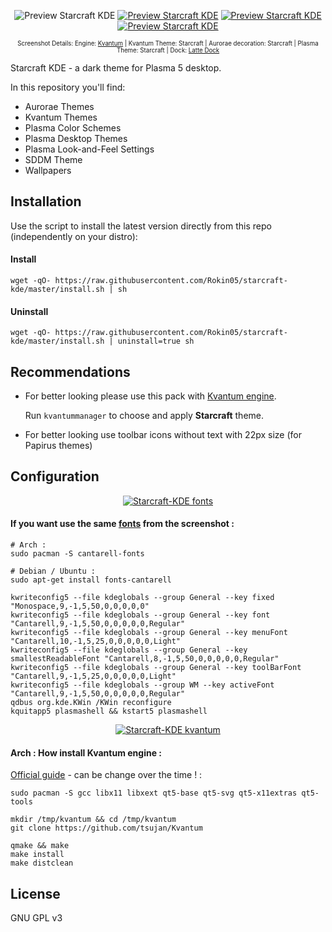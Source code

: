  
<p align="center">
  <img src="https://raw.githubusercontent.com/Rokin05/starcraft-kde/master/INFO/screenshots/preview.1.png" alt="Preview Starcraft KDE"/>
  <a href="https://raw.githubusercontent.com/Rokin05/starcraft-kde/master/INFO/screenshots/preview.2.png"><img src="https://raw.githubusercontent.com/Rokin05/starcraft-kde/master/INFO/screenshots/thumbs/mini.preview.2.png" alt="Preview Starcraft KDE"/></a> <a href="https://raw.githubusercontent.com/Rokin05/starcraft-kde/master/INFO/screenshots/preview.3.png"><img src="https://raw.githubusercontent.com/Rokin05/starcraft-kde/master/INFO/screenshots/thumbs/mini.preview.3.png" alt="Preview Starcraft KDE"/></a> <a href="https://github.com/Rokin05/starcraft-kde/tree/master/wallpapers/Starcraft/contents/images"><img src="https://raw.githubusercontent.com/Rokin05/starcraft-kde/master/INFO/screenshots/thumbs/mini.preview.4.png" alt="Preview Starcraft KDE"/></a>
</p><p align="center">
  <sup><sub>Screenshot Details: Engine: <a href="https://github.com/tsujan/Kvantum/tree/master/Kvantum">Kvantum</a> | Kvantum Theme: Starcraft | Aurorae decoration: Starcraft | Plasma Theme: Starcraft | Dock: <a href="https://github.com/psifidotos/Latte-Dock">Latte Dock</a></sub></sup></p>

Starcraft KDE - a dark theme for Plasma 5 desktop.

In this repository you'll find:

- Aurorae Themes
- Kvantum Themes
- Plasma Color Schemes
- Plasma Desktop Themes
- Plasma Look-and-Feel Settings
- SDDM Theme
- Wallpapers

## Installation

Use the script to install the latest version directly from this repo (independently on your distro):

#### Install

```
wget -qO- https://raw.githubusercontent.com/Rokin05/starcraft-kde/master/install.sh | sh
```


#### Uninstall

```
wget -qO- https://raw.githubusercontent.com/Rokin05/starcraft-kde/master/install.sh | uninstall=true sh
```


## Recommendations

- For better looking please use this pack with [Kvantum engine](https://github.com/tsujan/Kvantum/tree/master/Kvantum).

  Run `kvantummanager` to choose and apply **Starcraft** theme.

- For better looking use toolbar icons without text with 22px size (for Papirus themes)



## Configuration



<a href="https://raw.githubusercontent.com/Rokin05/starcraft-kde/master/INFO/screenshots/fonts-config.png"><p align="center"><img src="https://raw.githubusercontent.com/Rokin05/starcraft-kde/master/INFO/screenshots/thumbs/mini.fonts.png" alt="Starcraft-KDE fonts"/></p></a>

#### If you want use the same <a href="https://raw.githubusercontent.com/Rokin05/starcraft-kde/master/INFO/screenshots/fonts-config.png">fonts</a> from the screenshot :
```
# Arch :
sudo pacman -S cantarell-fonts

# Debian / Ubuntu :
sudo apt-get install fonts-cantarell

kwriteconfig5 --file kdeglobals --group General --key fixed "Monospace,9,-1,5,50,0,0,0,0,0"
kwriteconfig5 --file kdeglobals --group General --key font "Cantarell,9,-1,5,50,0,0,0,0,0,Regular"
kwriteconfig5 --file kdeglobals --group General --key menuFont "Cantarell,10,-1,5,25,0,0,0,0,0,Light"
kwriteconfig5 --file kdeglobals --group General --key smallestReadableFont "Cantarell,8,-1,5,50,0,0,0,0,0,Regular"
kwriteconfig5 --file kdeglobals --group General --key toolBarFont "Cantarell,9,-1,5,25,0,0,0,0,0,Light"
kwriteconfig5 --file kdeglobals --group WM --key activeFont "Cantarell,9,-1,5,50,0,0,0,0,0,Regular"
qdbus org.kde.KWin /KWin reconfigure
kquitapp5 plasmashell && kstart5 plasmashell
```


<a href="https://github.com/tsujan/Kvantum/tree/master/Kvantum"><p align="center"><img src="https://raw.githubusercontent.com/Rokin05/starcraft-kde/master/INFO/screenshots/thumbs/mini.kvantum.png" alt="Starcraft-KDE kvantum"/></p></a>

#### Arch : How install Kvantum engine :

<a href="https://github.com/tsujan/Kvantum/blob/master/Kvantum/INSTALL">Official guide</a> - can be change over the time ! :
```
sudo pacman -S gcc libx11 libxext qt5-base qt5-svg qt5-x11extras qt5-tools

mkdir /tmp/kvantum && cd /tmp/kvantum
git clone https://github.com/tsujan/Kvantum

qmake && make
make install
make distclean
```


## License

GNU GPL v3
 










 
